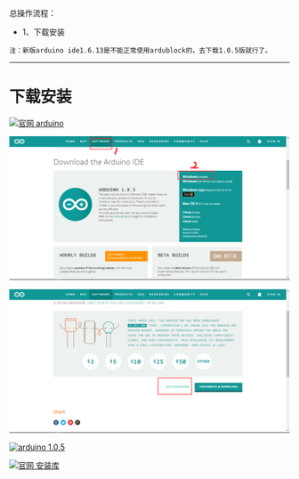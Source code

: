 总操作流程：
- 1、下载安装

`注：新版arduino ide1.6.13是不能正常使用ardublock的，去下载1.0.5版就行了。`

----------
# 下载安装
[![](https://img.shields.io/badge/官网-arduino-red.svg "官网 arduino")](https://www.arduino.cc/)

![](image/1-1.png)

![](image/1-2.png)

[![](https://img.shields.io/badge/arduino-1.0.5-green.svg "arduino 1.0.5")](https://pan.baidu.com/s/1MvBvJm_eYrPcsdcbkNDTgQ)

[![](https://img.shields.io/badge/官网-安装库-red.svg "官网 安装库")](https://www.arduino.cc/en/Guide/Libraries)
